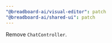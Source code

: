 ```yaml
---
"@breadboard-ai/visual-editor": patch
"@breadboard-ai/shared-ui": patch
---
```


Remove `ChatController`.
